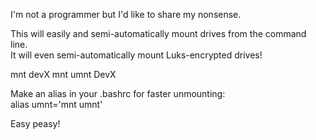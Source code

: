 I'm not a programmer but I'd like to share my nonsense.

This will easily and semi-automatically mount drives from the command line.<BR>
It will even semi-automatically mount Luks-encrypted drives!

mnt devX
mnt umnt DevX

Make an alias in your .bashrc for faster unmounting:<BR>
alias umnt\='mnt umnt'

Easy peasy!
